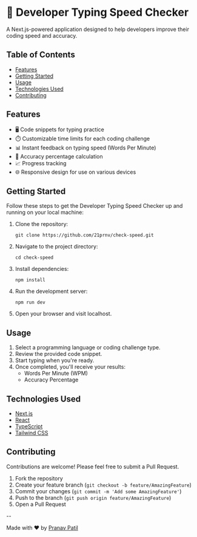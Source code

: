 # 🚀 Developer Typing Speed Checker

A Next.js-powered application designed to help developers improve their coding speed and accuracy.


## Table of Contents

- [Features](#Features)
- [Getting Started](#getting-started)
- [Usage](#usage)
- [Technologies Used](#technologies-used)
- [Contributing](#contributing)

## Features

- 🖥️ Code snippets for typing practice
- ⏱️ Customizable time limits for each coding challenge
- 📊 Instant feedback on typing speed (Words Per Minute)
- 🎯 Accuracy percentage calculation
- 📈 Progress tracking
- 🌐 Responsive design for use on various devices

## Getting Started

Follow these steps to get the Developer Typing Speed Checker up and running on your local machine:

1. Clone the repository:
   ```
   git clone https://github.com/21prnv/check-speed.git
   ```

2. Navigate to the project directory:
   ```
   cd check-speed
   ```

3. Install dependencies:
   ```
   npm install
   ```

4. Run the development server:
   ```
   npm run dev
   ```

5. Open your browser and visit localhost.

## Usage

1. Select a programming language or coding challenge type.
2. Review the provided code snippet.
3. Start typing when you're ready.
4. Once completed, you'll receive your results:
   - Words Per Minute (WPM)
   - Accuracy Percentage

## Technologies Used

- [Next.js](https://nextjs.org/)
- [React](https://reactjs.org/)
- [TypeScript](https://www.typescriptlang.org/)
- [Tailwind CSS](https://tailwindcss.com/)

## Contributing

Contributions are welcome! Please feel free to submit a Pull Request.

1. Fork the repository
2. Create your feature branch (`git checkout -b feature/AmazingFeature`)
3. Commit your changes (`git commit -m 'Add some AmazingFeature'`)
4. Push to the branch (`git push origin feature/AmazingFeature`)
5. Open a Pull Request

--

Made with ❤️ by [Pranav Patil](https://github.com/21prnv)
